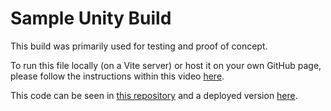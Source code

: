 # Sample Unity Build

This build was primarily used for testing and proof of concept.

To run this file locally (on a Vite server) or host it on your own GitHub page, please follow the instructions within this video [here](https://www.youtube.com/watch?v=yo2bMGnIKE8).

This code can be seen in [this repository](https://github.com/AtlantaEmrys2002/PresentationSample) and a deployed version [here](https://atlantaemrys2002.github.io/PresentationSample/). 
